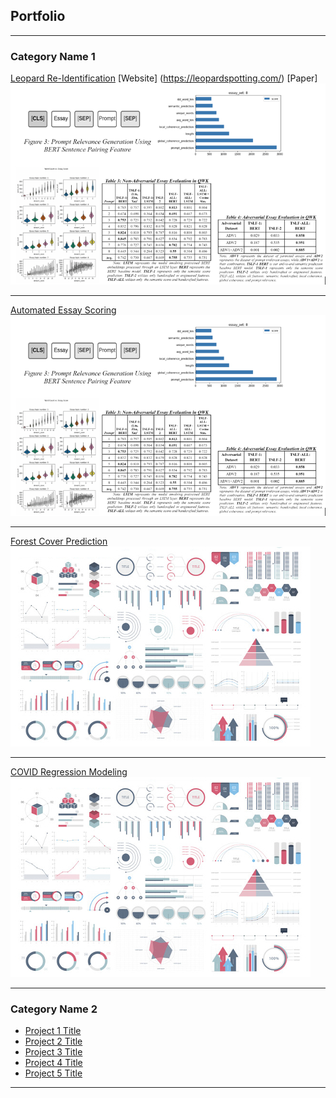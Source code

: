 ## Portfolio

---

### Category Name 1 

[Leopard Re-Identification](https://github.com/UC-Berkeley-I-School/Animal_Identification)
[Website] (https://leopardspotting.com/)
[Paper]
<img src="images/nlp.png?raw=true"/>

---
[Automated Essay Scoring](/pdf/sample_presentation.pdf)
<img src="images/nlp.png?raw=true"/>

---
[Forest Cover Prediction](http://example.com/)
<img src="images/dummy_thumbnail.jpg?raw=true"/>

---
[COVID Regression Modeling](http://example.com/)
<img src="images/dummy_thumbnail.jpg?raw=true"/>

---

### Category Name 2

- [Project 1 Title](http://example.com/)
- [Project 2 Title](http://example.com/)
- [Project 3 Title](http://example.com/)
- [Project 4 Title](http://example.com/)
- [Project 5 Title](http://example.com/)

---



